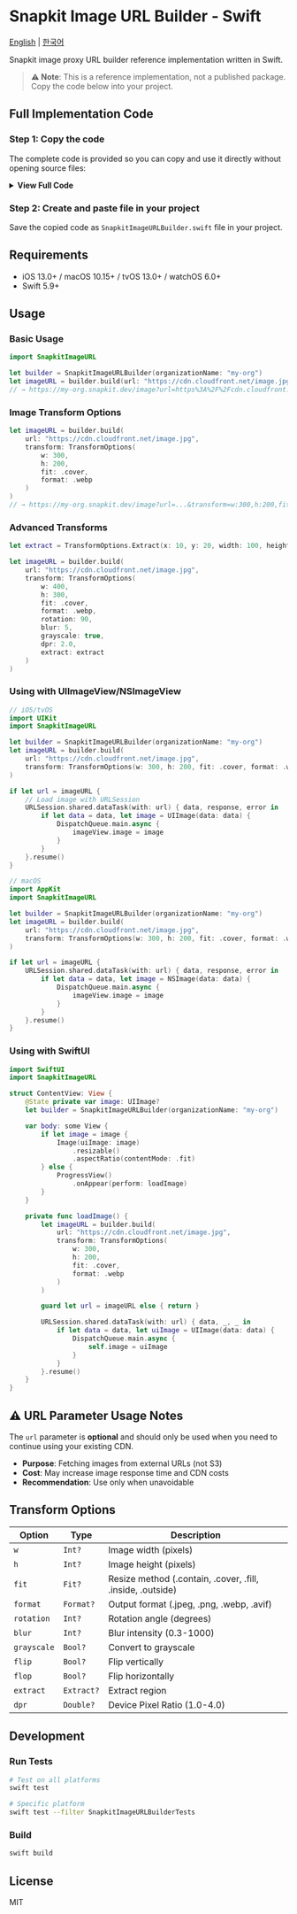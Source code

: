 # Snapkit Image URL Builder - Swift

[English](README.md) | [한국어](README.ko.md)

Snapkit image proxy URL builder reference implementation written in Swift.

> **⚠️ Note**: This is a reference implementation, not a published package. Copy the code below into your project.

## Full Implementation Code

### Step 1: Copy the code

The complete code is provided so you can copy and use it directly without opening source files:

<details>
<summary><strong>View Full Code</strong></summary>

````swift
import Foundation

/// Image transformation parameters
public struct TransformOptions {
    /// Image width (pixels)
    public var w: Int?
    /// Image height (pixels)
    public var h: Int?
    /// Resize method
    public var fit: Fit?
    /// Output format
    public var format: Format?
    /// Rotation angle (degrees)
    public var rotation: Int?
    /// Blur intensity (0.3-1000)
    public var blur: Int?
    /// Whether to convert to grayscale
    public var grayscale: Bool?
    /// Whether to flip vertically
    public var flip: Bool?
    /// Whether to flip horizontally
    public var flop: Bool?
    /// Region extraction
    public var extract: Extract?
    /// Device Pixel Ratio (1.0-4.0)
    public var dpr: Double?
    /// Image quality (1-100)
    public var quality: Int?

    public init(
        w: Int? = nil,
        h: Int? = nil,
        fit: Fit? = nil,
        format: Format? = nil,
        rotation: Int? = nil,
        blur: Int? = nil,
        grayscale: Bool? = nil,
        flip: Bool? = nil,
        flop: Bool? = nil,
        extract: Extract? = nil,
        dpr: Double? = nil,
        quality: Int? = nil
    ) {
        self.w = w
        self.h = h
        self.fit = fit
        self.format = format
        self.rotation = rotation
        self.blur = blur
        self.grayscale = grayscale
        self.flip = flip
        self.flop = flop
        self.extract = extract
        self.dpr = dpr
        self.quality = quality
    }

    /// Resize method
    public enum Fit: String {
        case contain
        case cover
        case fill
        case inside
        case outside
    }

    /// Output format
    public enum Format: String {
        case jpeg
        case png
        case webp
        case avif
    }

    /// Region extraction
    public struct Extract {
        public let x: Int
        public let y: Int
        public let width: Int
        public let height: Int

        public init(x: Int, y: Int, width: Int, height: Int) {
            self.x = x
            self.y = y
            self.width = width
            self.height = height
        }
    }
}

/// Snapkit image URL builder
public struct SnapkitImageURLBuilder {
    private let organizationName: String

    public init(organizationName: String) {
        self.organizationName = organizationName
    }

    /// Generate Snapkit image proxy URL
    ///
    /// - Parameters:
    ///   - url: Original image URL
    ///   - transform: Image transformation options
    /// - Returns: Complete image proxy URL
    ///
    /// # Example
    /// ```swift
    /// let builder = SnapkitImageURLBuilder(organizationName: "my-org")
    /// let imageURL = builder.build(
    ///     url: "https://cdn.cloudfront.net/image.jpg",
    ///     transform: TransformOptions(
    ///         w: 300,
    ///         h: 200,
    ///         fit: .cover,
    ///         format: .webp
    ///     )
    /// )
    /// ```
    public func build(url: String, transform: TransformOptions? = nil) -> URL? {
        var components = URLComponents(string: "https://\(organizationName).snapkit.dev/image")

        var queryItems: [URLQueryItem] = [
            URLQueryItem(name: "url", value: url)
        ]

        if let transform = transform {
            let transformString = buildTransformString(transform)
            if !transformString.isEmpty {
                queryItems.append(URLQueryItem(name: "transform", value: transformString))
            }
        }

        components?.queryItems = queryItems
        return components?.url
    }

    private func buildTransformString(_ options: TransformOptions) -> String {
        var parts: [String] = []

        // Numeric/string value parameters
        if let w = options.w {
            parts.append("w:\(w)")
        }
        if let h = options.h {
            parts.append("h:\(h)")
        }
        if let fit = options.fit {
            parts.append("fit:\(fit.rawValue)")
        }
        if let format = options.format {
            parts.append("format:\(format.rawValue)")
        }
        if let rotation = options.rotation {
            parts.append("rotation:\(rotation)")
        }
        if let blur = options.blur {
            parts.append("blur:\(blur)")
        }
        if let dpr = options.dpr {
            parts.append("dpr:\(dpr)")
        }
        if let quality = options.quality {
            parts.append("quality:\(quality)")
        }

        // Boolean parameters
        if options.grayscale == true {
            parts.append("grayscale")
        }
        if options.flip == true {
            parts.append("flip")
        }
        if options.flop == true {
            parts.append("flop")
        }

        // extract parameter
        if let extract = options.extract {
            parts.append("extract:\(extract.x)-\(extract.y)-\(extract.width)-\(extract.height)")
        }

        return parts.joined(separator: ",")
    }
}
````

</details>

### Step 2: Create and paste file in your project

Save the copied code as `SnapkitImageURLBuilder.swift` file in your project.

## Requirements

- iOS 13.0+ / macOS 10.15+ / tvOS 13.0+ / watchOS 6.0+
- Swift 5.9+

## Usage

### Basic Usage

```swift
import SnapkitImageURL

let builder = SnapkitImageURLBuilder(organizationName: "my-org")
let imageURL = builder.build(url: "https://cdn.cloudfront.net/image.jpg")
// → https://my-org.snapkit.dev/image?url=https%3A%2F%2Fcdn.cloudfront.net%2Fimage.jpg
```

### Image Transform Options

```swift
let imageURL = builder.build(
    url: "https://cdn.cloudfront.net/image.jpg",
    transform: TransformOptions(
        w: 300,
        h: 200,
        fit: .cover,
        format: .webp
    )
)
// → https://my-org.snapkit.dev/image?url=...&transform=w:300,h:200,fit:cover,format:webp
```

### Advanced Transforms

```swift
let extract = TransformOptions.Extract(x: 10, y: 20, width: 100, height: 150)

let imageURL = builder.build(
    url: "https://cdn.cloudfront.net/image.jpg",
    transform: TransformOptions(
        w: 400,
        h: 300,
        fit: .cover,
        format: .webp,
        rotation: 90,
        blur: 5,
        grayscale: true,
        dpr: 2.0,
        extract: extract
    )
)
```

### Using with UIImageView/NSImageView

```swift
// iOS/tvOS
import UIKit
import SnapkitImageURL

let builder = SnapkitImageURLBuilder(organizationName: "my-org")
let imageURL = builder.build(
    url: "https://cdn.cloudfront.net/image.jpg",
    transform: TransformOptions(w: 300, h: 200, fit: .cover, format: .webp)
)

if let url = imageURL {
    // Load image with URLSession
    URLSession.shared.dataTask(with: url) { data, response, error in
        if let data = data, let image = UIImage(data: data) {
            DispatchQueue.main.async {
                imageView.image = image
            }
        }
    }.resume()
}
```

```swift
// macOS
import AppKit
import SnapkitImageURL

let builder = SnapkitImageURLBuilder(organizationName: "my-org")
let imageURL = builder.build(
    url: "https://cdn.cloudfront.net/image.jpg",
    transform: TransformOptions(w: 300, h: 200, fit: .cover, format: .webp)
)

if let url = imageURL {
    URLSession.shared.dataTask(with: url) { data, response, error in
        if let data = data, let image = NSImage(data: data) {
            DispatchQueue.main.async {
                imageView.image = image
            }
        }
    }.resume()
}
```

### Using with SwiftUI

```swift
import SwiftUI
import SnapkitImageURL

struct ContentView: View {
    @State private var image: UIImage?
    let builder = SnapkitImageURLBuilder(organizationName: "my-org")

    var body: some View {
        if let image = image {
            Image(uiImage: image)
                .resizable()
                .aspectRatio(contentMode: .fit)
        } else {
            ProgressView()
                .onAppear(perform: loadImage)
        }
    }

    private func loadImage() {
        let imageURL = builder.build(
            url: "https://cdn.cloudfront.net/image.jpg",
            transform: TransformOptions(
                w: 300,
                h: 200,
                fit: .cover,
                format: .webp
            )
        )

        guard let url = imageURL else { return }

        URLSession.shared.dataTask(with: url) { data, _, _ in
            if let data = data, let uiImage = UIImage(data: data) {
                DispatchQueue.main.async {
                    self.image = uiImage
                }
            }
        }.resume()
    }
}
```

## ⚠️ URL Parameter Usage Notes

The `url` parameter is **optional** and should only be used when you need to continue using your existing CDN.

- **Purpose**: Fetching images from external URLs (not S3)
- **Cost**: May increase image response time and CDN costs
- **Recommendation**: Use only when unavoidable

## Transform Options

| Option      | Type       | Description                                                |
| ----------- | ---------- | ---------------------------------------------------------- |
| `w`         | `Int?`     | Image width (pixels)                                       |
| `h`         | `Int?`     | Image height (pixels)                                      |
| `fit`       | `Fit?`     | Resize method (.contain, .cover, .fill, .inside, .outside) |
| `format`    | `Format?`  | Output format (.jpeg, .png, .webp, .avif)                  |
| `rotation`  | `Int?`     | Rotation angle (degrees)                                   |
| `blur`      | `Int?`     | Blur intensity (0.3-1000)                                  |
| `grayscale` | `Bool?`    | Convert to grayscale                                       |
| `flip`      | `Bool?`    | Flip vertically                                            |
| `flop`      | `Bool?`    | Flip horizontally                                          |
| `extract`   | `Extract?` | Extract region                                             |
| `dpr`       | `Double?`  | Device Pixel Ratio (1.0-4.0)                               |

## Development

### Run Tests

```bash
# Test on all platforms
swift test

# Specific platform
swift test --filter SnapkitImageURLBuilderTests
```

### Build

```bash
swift build
```

## License

MIT
